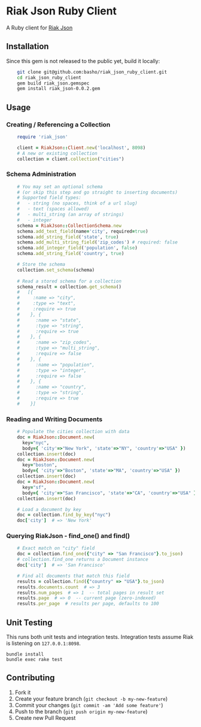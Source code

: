 # Riak Json Ruby Client

A Ruby client for [Riak Json](https://github.com/basho-labs/riak_json/)

## Installation

Since this gem is not released to the public yet, build it locally:

```bash
    git clone git@github.com:basho/riak_json_ruby_client.git
    cd riak_json_ruby_client
    gem build riak_json.gemspec
    gem install riak_json-0.0.2.gem
```

## Usage

### Creating / Referencing a Collection
```ruby
    require 'riak_json'

    client = RiakJson::Client.new('localhost', 8098)
    # A new or existing collection
    collection = client.collection("cities")
```

### Schema Administration
```ruby
    # You may set an optional schema
    # (or skip this step and go straight to inserting documents)
    # Supported field types:
    #   - string (no spaces, think of a url slug)
    #   - text (spaces allowed)
    #   - multi_string (an array of strings)
    #   - integer
    schema = RiakJson::CollectionSchema.new
    schema.add_text_field(name='city', required=true)
    schema.add_string_field('state', true)
    schema.add_multi_string_field('zip_codes') # required: false 
    schema.add_integer_field('population', false)
    schema.add_string_field('country', true)

    # Store the schema
    collection.set_schema(schema)
    
    # Read a stored schema for a collection
    schema_result = collection.get_schema()
    #   [{
    #     :name => "city",
    #     :type => "text",
    #     :require => true
    #    }, {
    #      :name => "state",
    #      :type => "string",
    #      :require => true
    #    }, {
    #      :name => "zip_codes",
    #      :type => "multi_string",
    #      :require => false
    #    }, {
    #      :name => "population",
    #      :type => "integer",
    #      :require => false
    #    }, {
    #      :name => "country",
    #      :type => "string",
    #      :require => true
    #    }]
```

### Reading and Writing Documents
```ruby
    # Populate the cities collection with data
    doc = RiakJson::Document.new(
      key="nyc",
      body={ 'city'=>"New York", 'state'=>"NY", 'country'=>"USA" })
    collection.insert(doc)
    doc = RiakJson::Document.new(
      key="boston",
      body={ 'city'=>"Boston", 'state'=>"MA", 'country'=>"USA" })
    collection.insert(doc)
    doc = RiakJson::Document.new(
      key="sf",
      body={ 'city'=>"San Francisco", 'state'=>"CA", 'country'=>"USA" })
    collection.insert(doc)

    # Load a document by key
    doc = collection.find_by_key("nyc")
    doc['city']  # => 'New York'
```

### Querying RiakJson - find_one() and find()
```ruby
    # Exact match on "city" field
    doc = collection.find_one({"city" => "San Francisco"}.to_json)
    # collection.find_one returns a Document instance
    doc['city']  # => 'San Francisco'

    # Find all documents that match this field
    results = collection.find({"country" => "USA"}.to_json)
    results.documents.count  # => 3
    results.num_pages  # => 1  -- total pages in result set
    results.page  # => 0  -- current page (zero-indexed)
    results.per_page  # results per page, defaults to 100
```

## Unit Testing
This runs both unit tests and integration tests.
Integration tests assume Riak is listening on ```127.0.0.1:8098```.
```
bundle install
bundle exec rake test
```

## Contributing

1. Fork it
2. Create your feature branch (`git checkout -b my-new-feature`)
3. Commit your changes (`git commit -am 'Add some feature'`)
4. Push to the branch (`git push origin my-new-feature`)
5. Create new Pull Request
